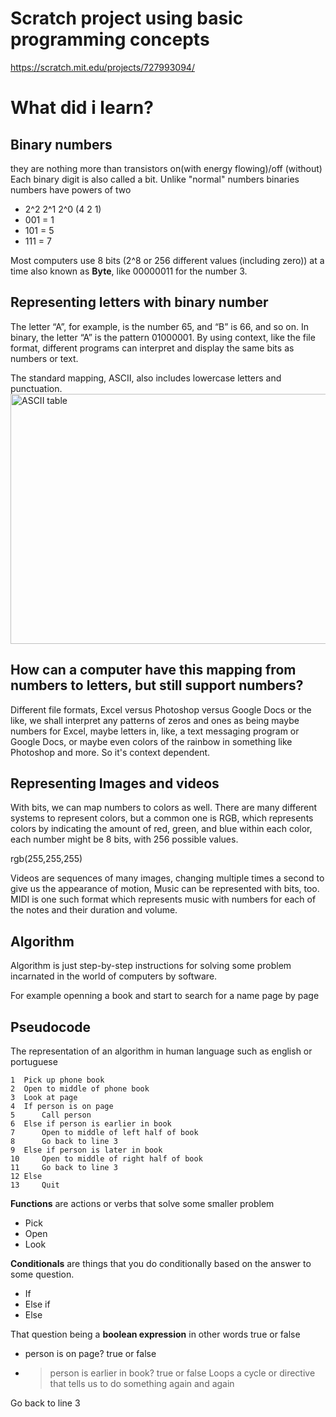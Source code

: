 # Scratch project using basic programming concepts

https://scratch.mit.edu/projects/727993094/

# What did i learn?

## Binary numbers

they are nothing more than transistors on(with energy flowing)/off (without)
Each binary digit is also called a bit.
Unlike "normal" numbers binaries numbers have powers of two

- 2^2 2^1 2^0 (4 2 1)</li>
- 001 = 1
- 101 = 5
- 111 = 7

Most computers use 8 bits (2^8  or 256 different values (including zero)) at a time also known as <strong>Byte</strong>, like 00000011 for the number 3.

## Representing letters with binary number

The letter “A”, for example, is the number 65, and “B” is 66, and so on. In binary, the letter “A” is the pattern 01000001. By using context, like the file format, different programs can interpret and display the same bits as numbers or text.

The standard mapping, ASCII, also includes lowercase letters and punctuation.
<img src="https://www.alpharithms.com/s3/assets/img/ascii-chart/ascii-table-alpharithms-scaled.jpg" alt="ASCII table" width="800" height="400"> 

## How can a computer have this mapping from numbers to letters, but still support numbers?
<p>Different file formats, Excel versus Photoshop versus Google Docs or the like, we shall interpret any patterns of zeros and ones as being maybe numbers for Excel, maybe letters in, like, a text messaging program or Google Docs, or maybe even colors of the rainbow in something like Photoshop and more. So it's context dependent.</p>

## Representing Images and videos
With bits, we can map numbers to colors as well. There are many different systems to represent colors, but a common one is RGB, which represents colors by indicating the amount of red, green, and blue within each color, each number might be 8 bits, with 256 possible values.

rgb(255,255,255)

Videos are sequences of many images, changing multiple times a second to give us the appearance of motion,
Music can be represented with bits, too. MIDI is one such format which represents music with numbers for each of the notes and their duration and volume.

## Algorithm
Algorithm is just step-by-step instructions for solving some problem incarnated in the world of computers by software.

For example openning a book and start to search for a name page by page

## Pseudocode

The representation of an algorithm in human language such as english or portuguese

  ```
  1  Pick up phone book
  2  Open to middle of phone book
  3  Look at page
  4  If person is on page
  5      Call person
  6  Else if person is earlier in book
  7      Open to middle of left half of book
  8      Go back to line 3
  9  Else if person is later in book
  10     Open to middle of right half of book
  11     Go back to line 3
  12 Else
  13     Quit
  
```

<strong>Functions</strong> are actions or verbs that solve some smaller problem

 - Pick
 - Open
 - Look

<strong>Conditionals</strong> are things that you do conditionally based on the answer to some question.


- If
- Else if
- Else

That question being a <strong>boolean expression</strong> in other words true or false


- person is on page? true or false
- >person is earlier in book? true or false 
Loops a cycle or directive that tells us to do something again and again

Go back to line 3

